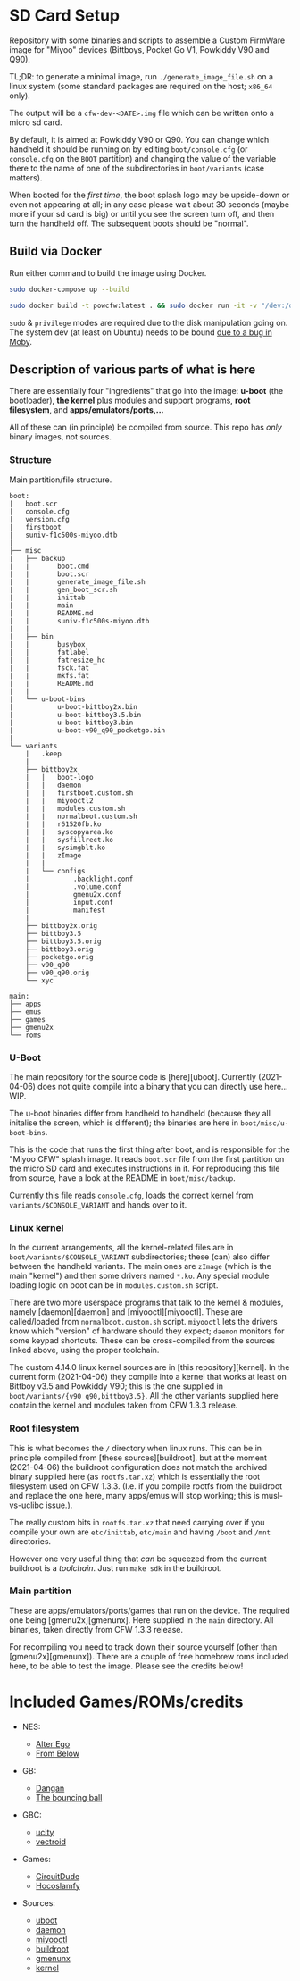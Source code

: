 # SD Card Setup

Repository with some binaries and scripts to assemble a Custom FirmWare image for "Miyoo" devices (Bittboys, Pocket Go V1, Powkiddy V90 and Q90).

TL;DR: to generate a minimal image, run `./generate_image_file.sh` on a linux system (some standard packages are required on the host; `x86_64` only).

The output will be a `cfw-dev-<DATE>.img` file which can be written onto a micro sd card.

By default, it is aimed at Powkiddy V90 or Q90. You can change which handheld it should be running on by editing `boot/console.cfg` (or `console.cfg` on the `BOOT` partition) and changing the value of the variable there to the name of one of the subdirectories in `boot/variants` (case matters).

When booted for the _first time_, the boot splash logo may be upside-down or even not appearing at all; in any case please wait about 30 seconds (maybe more if your sd card is big) or until you see the screen turn off,  and then turn the handheld off. The subsequent boots should be "normal".

## Build via Docker

Run either command to build the image using Docker.

```bash
sudo docker-compose up --build
```

```bash
sudo docker build -t powcfw:latest . && sudo docker run -it -v "/dev:/dev" -v "$(pwd):/opt" --privileged powcfw:latest
```

`sudo` & `privilege` modes are required due to the disk manipulation going on. The system dev (at least on Ubuntu) needs to be bound [due to a bug in Moby](https://github.com/moby/moby/issues/27886).

## Description of various parts of what is here

There are essentially four "ingredients" that go into the image: __u-boot__ (the bootloader), __the kernel__ plus modules and support programs, __root filesystem__, and __apps/emulators/ports,...__

All of these can (in principle) be compiled from source. This repo has _only_ binary images, not sources.

### Structure

Main partition/file structure.

```text
boot:
|   boot.scr
|   console.cfg
|   version.cfg
|   firstboot
|   suniv-f1c500s-miyoo.dtb
|   
├── misc
|   ├── backup
|   |       boot.cmd
|   |       boot.scr
|   |       generate_image_file.sh
|   |       gen_boot_scr.sh
|   |       inittab
|   |       main
|   |       README.md
|   |       suniv-f1c500s-miyoo.dtb
|   |       
|   ├── bin
|   |       busybox
|   |       fatlabel
|   |       fatresize_hc
|   |       fsck.fat
|   |       mkfs.fat
|   |       README.md
|   |       
|   └── u-boot-bins
|           u-boot-bittboy2x.bin
|           u-boot-bittboy3.5.bin
|           u-boot-bittboy3.bin
|           u-boot-v90_q90_pocketgo.bin
|           
└── variants
    |   .keep
    |   
    ├── bittboy2x
    |   |   boot-logo
    |   |   daemon
    |   |   firstboot.custom.sh
    |   |   miyooctl2
    |   |   modules.custom.sh
    |   |   normalboot.custom.sh
    |   |   r61520fb.ko
    |   |   syscopyarea.ko
    |   |   sysfillrect.ko
    |   |   sysimgblt.ko
    |   |   zImage
    |   |   
    |   └── configs
    |           .backlight.conf
    |           .volume.conf
    |           gmenu2x.conf
    |           input.conf
    |           manifest
    |           
    ├── bittboy2x.orig
    ├── bittboy3.5
    ├── bittboy3.5.orig
    ├── bittboy3.orig
    ├── pocketgo.orig
    ├── v90_q90 
    ├── v90_q90.orig      
    └── xyc

main:
├── apps
├── emus
├── games
├── gmenu2x
└── roms
```

### U-Boot

The main repository for the source code is [here][uboot]. Currently (2021-04-06) does not quite compile into a binary that you can directly use here... WIP.

The u-boot binaries differ from handheld to handheld (because they all initalise the screen, which is different); the binaries are here in `boot/misc/u-boot-bins`.

This is the code that runs the first thing after boot, and is responsible for the "Miyoo CFW" splash image. It reads `boot.scr` file from the first partition on the micro SD card and executes instructions in it. For reproducing this file from source, have a look at the README in `boot/misc/backup`.

Currently this file reads `console.cfg`, loads the correct kernel from `variants/$CONSOLE_VARIANT` and hands over to it.

### Linux kernel

In the current arrangements, all the kernel-related files are in `boot/variants/$CONSOLE_VARIANT` subdirectories; these (can) also differ between the handheld variants. The main ones are `zImage` (which is the main "kernel") and then some drivers named `*.ko`. Any special module loading logic on boot can be in `modules.custom.sh` script.

There are two more userspace programs that talk to the kernel & modules, namely [daemon][daemon] and [miyooctl][miyooctl]. These are called/loaded from `normalboot.custom.sh` script.
`miyooctl` lets the drivers know which "version" of hardware should they expect; `daemon` monitors for some keypad shortcuts. These can be cross-compiled from the sources linked above, using the proper toolchain.

The custom 4.14.0 linux kernel sources are in [this repository][kernel]. In the current form (2021-04-06) they compile into a kernel that works at least on Bittboy v3.5 and Powkiddy V90; this is the one supplied in `boot/variants/{v90_q90,bittboy3.5}`. All the other variants supplied here contain the kernel and modules taken from CFW 1.3.3 release.


### Root filesystem

This is what becomes the `/` directory when linux runs. This can be in principle compiled from [these sources][buildroot], but at the moment (2021-04-06) the buildroot configuration does not match the archived binary supplied here (as `rootfs.tar.xz`) which is essentially the root filesystem used on CFW 1.3.3. (I.e. if you compile rootfs from the buildroot and replace the one here, many apps/emus will stop working; this is musl-vs-uclibc issue.).

The really custom bits in `rootfs.tar.xz` that need carrying over if you compile your own are `etc/inittab`, `etc/main` and having `/boot` and `/mnt` directories.

However one very useful thing that _can_ be squeezed from the current buildroot is a _toolchain_. Just run `make sdk` in the buildroot.

### Main partition

These are apps/emulators/ports/games that run on the device. The required one being [gmenu2x][gmenunx]. Here supplied in the `main` directory. All binaries, taken directly from CFW 1.3.3 release.

For recompiling you need to track down their source yourself (other than [gmenu2x][gmenunx]).
There are a couple of free homebrew roms included here, to be able to test the image. Please see the credits below!


# Included Games/ROMs/credits

- NES:
  - [Alter Ego](https://www.romhacking.net/homebrew/1/)
  - [From Below](https://mhughson.itch.io/from-below)

- GB:
  - [Dangan](https://snorpung.itch.io/dangan-gb)
  - [The bouncing ball](http://gb.cabbage.cx/)

- GBC:
  - [ucity](https://github.com/AntonioND/ucity)
  - [vectroid](https://gitlab.com/BonsaiDen/vectroid.gb)

- Games:
  - [CircuitDude](http://www.circuitdude.com/)
  - [Hocoslamfy](https://github.com/Nebuleon/hocoslamfy)

- Sources:
  - [uboot](https://github.com/MiyooCFW/uboot)
  - [daemon](https://github.com/MiyooCFW/daemon)
  - [miyooctl](https://github.com/MiyooCFW/miyooctl)
  - [buildroot](https://github.com/MiyooCFW/buildroot)
  - [gmenunx](https://github.com/MiyooCFW/gmenunx)
  - [kernel](https://github.com/MiyooCFW/kernel)
